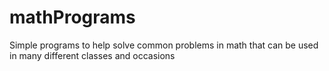 # mathPrograms
Simple programs to help solve common problems in math that can be used in many different classes and occasions
